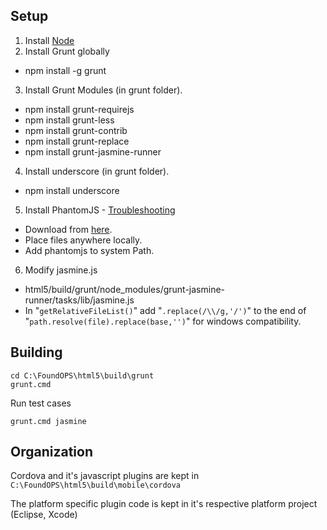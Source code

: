 ## Setup ##

1. Install [Node](http://nodejs.org/)
2. Install Grunt globally 
- npm install -g grunt
3. Install Grunt Modules (in grunt folder).
- npm install grunt-requirejs
- npm install grunt-less
- npm install grunt-contrib
- npm install grunt-replace
- npm install grunt-jasmine-runner
4. Install underscore (in grunt folder).
- npm install underscore
5. Install PhantomJS - [Troubleshooting](https://github.com/gruntjs/grunt/blob/master/docs/faq.md#why-does-grunt-complain-that-phantomjs-isnt-installed)
- Download from [here](http://phantomjs.org/download.html).
- Place files anywhere locally.
- Add phantomjs to system Path.
6. Modify jasmine.js
- html5/build/grunt/node_modules/grunt-jasmine-runner/tasks/lib/jasmine.js
- In "`getRelativeFileList()`" add "`.replace(/\\/g,'/')`" to the end of "`path.resolve(file).replace(base,'')`" for windows compatibility.

## Building

	cd C:\FoundOPS\html5\build\grunt
	grunt.cmd

Run test cases

	grunt.cmd jasmine

## Organization

Cordova and it's javascript plugins are kept in `C:\FoundOPS\html5\build\mobile\cordova`

The platform specific plugin code is kept in it's respective platform project (Eclipse, Xcode)